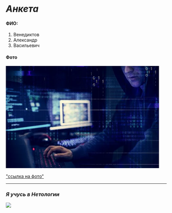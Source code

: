 # _Анкета_

#### **ФИО**:

1. Венедиктов
2. Александр
3. Васильевич

#### Фото

![](foto.webp)
 
 ["ссылка на фото"](https://yandex.ru/images/search?pos=9&from=tabbar&img_url=http%3A%2F%2Finforchannel.com.br%2Fwp-content%2Fuploads%2F2021%2F02%2F7299d4bf-web-application-security.jpg&text=фото+хакера+нетология&rpt=simage&lr=213) 


**** 

### ***Я учусь в Нетологии***
 ![][def]

[def]: https://static.wixstatic.com/media/dabc00_0c182623ceab44ba9764a4d10974d387~mv2.jpg